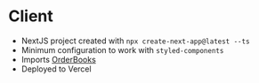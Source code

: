 # Client
- NextJS project created with `npx create-next-app@latest --ts`
- Minimum configuration to work with `styled-components`
- Imports [OrderBooks](pages/index.tsx#L2)
- Deployed to Vercel